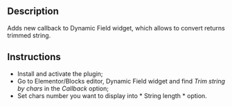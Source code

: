## Description
Adds new callback to Dynamic Field widget, which allows to convert returns trimmed string.

## Instructions
- Install and activate the plugin;
- Go to Elementor/Blocks editor, Dynamic Field widget and find *Trim string by chars* in the *Callback* option;
- Set chars number you want to display into * String length * option.
